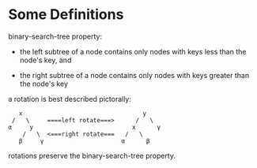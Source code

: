 # Some Definitions

binary-search-tree property:

 - the left subtree of a node contains only nodes with keys less than the
   node's key, and

 - the right subtree of a node contains only nodes with keys greater than
   the node's key

a rotation is best described pictorally:

       x                                  y
     /   \     ====left rotate===>      /   \
    α     y                            x      γ
        /   \  <===right rotate===   /   \
       β     γ                      α      β

rotations preserve the binary-search-tree property.
